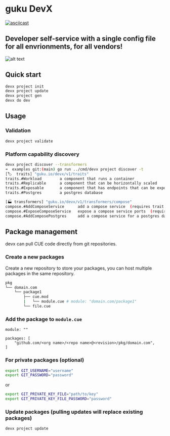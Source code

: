 # guku DevX

[![asciicast](https://asciinema.org/a/cIhBiPlYmIok6H5nsJzmGCoDy.svg)](https://asciinema.org/a/cIhBiPlYmIok6H5nsJzmGCoDy)

## Developer self-service with a single config file for all envrionments, for all vendors!

![alt text](https://devx.guku.io/assets/images/image02.png)


## Quick start
```bash
devx project init
devx project update
devx project gen
devx do dev  
```

## Usage

### Validation
```bash
devx project validate
```

### Platform capability discovery
```bash
devx project discover --transformers
➜  examples git:(main) go run ../cmd/devx project discover -t     
[🏷️  traits] "guku.io/devx/v1/traits"
traits.#Workload        a component that runs a container 
traits.#Replicable      a component that can be horizontally scaled 
traits.#Exposable       a component that has endpoints that can be exposed 
traits.#Postgres        a postgres database 

[🏭 transformers] "guku.io/devx/v1/transformers/compose"
compose.#AddComposeService      add a compose service  (requires trait:Workload)
compose.#ExposeComposeService   expose a compose service ports  (requires trait:Exposable)
compose.#AddComposePostgres     add a compose service for a postgres database  (requires trait:Postgres)
```

## Package management

devx can pull CUE code directly from git repositories.

### Create a new packages
Create a new repository to store your packages, you can host multiple packages in the same repository.

```bash
pkg
└── domain.com
    └── package1
        ├── cue.mod
        |   └── module.cue # module: "domain.com/package1"
        └── file.cue
```

### Add the package to `module.cue`
```cue
module: ""

packages: [
	"github.com/<org name>/<repo name>@<revision>/pkg/domain.com",
]		
```

### For private packages (optional)
```bash
export GIT_USERNAME="username"
export GIT_PASSWORD="password"
```
or
```bash
export GIT_PRIVATE_KEY_FILE="path/to/key"
export GIT_PRIVATE_KEY_FILE_PASSWORD="password"

```

### Update packages (pulling updates will replace existing packages)
```
devx project update
```
